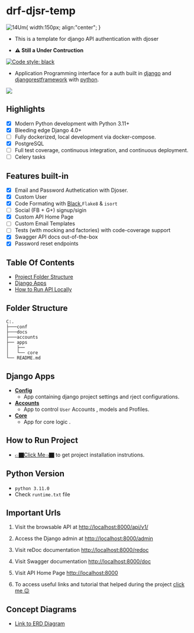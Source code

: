 ﻿# drf-djsr-temp
 
![14Um](https://user-images.githubusercontent.com/45392987/219878753-db6aa205-4c12-4940-bf64-2f0cf811118d.gif){
   width:150px;
   align:"center";
}

- This is a template for django API authentication with djoser

- __⚠️ Still a Under Contruction__

[![Code style: black](https://img.shields.io/badge/code%20style-black-000000.svg)](https://github.com/psf/black)

- Application Programming interface for a auth built in [django](https://docs.djangoproject.com/) and [djangorestframework](https://www.django-rest-framework.org/) with [python](https://www.python.org/).

![](https://img.shields.io/badge/python-3.11.0-red)

## Highlights

- [x] Modern Python development with Python 3.11+
- [x] Bleeding edge Django 4.0+
- [ ] Fully dockerized, local development via docker-compose.
- [x] PostgreSQL
- [ ] Full test coverage, continuous integration, and continuous deployment.
- [ ] Celery tasks

## Features built-in

- [x] Email and Password Authetication with Djoser.
- [x] Custom User
- [x] Code Formating with [Black](https://black.readthedocs.io/en/stable/),`Flake8` & `isort`
- [ ] Social (FB + G+) signup/sigin
- [x] Custom API Home Page
- [ ] Custom Email Templates
- [ ] Tests (with mocking and factories) with code-coverage support
- [x] Swagger API docs out-of-the-box
- [x] Password reset endpoints

## Table Of Contents

- [Project Folder Structure](#folder-structure)
- [Django Apps](#django-apps)
- [How to Run API Locally](./docs/installation.md)

## Folder Structure

```
C:.
├───conf
├───docs
├───accounts
├── apps
│   ├──
│   └── core
└── README.md
```

## Django Apps

- [**Config**](.conf/)
  - App containing django project settings and rject configurations.
- [**Accounts**](./accounts)
  - App to control `User` Accounts , models and Profiles.
- [**Core**](./apps/core/)
  - App for core logic .
  <!-- - [**Profiles**](./profiles/)
  - App for core logic in relation to freelancer and client profiles. -->

## How to Run Project

- [👉🏿Click Me👈🏿](./docs/installation.md) to get project installation instrutions.

## Python Version

- `python 3.11.0`
- Check `runtime.txt` file

## Important Urls

1. Visit the browsable API at [http://localhost:8000/api/v1/](http://localhost:8000/api/v1/)

2. Access the Django admin at [http://localhost:8000/admin](http://localhost:8000/admin/)

3. Visit reDoc documentation [http://localhost:8000/redoc](http://localhost:8000/redoc)

4. Visit Swagger documentation [http://localhost:8000/doc](http://localhost:8000/doc)

5. Visit API Home Page [http://localhost:8000](http://localhost:8000)

6. To access useful links and tutorial that helped during the project [click me 😉](./tut.md)

## Concept Diagrams

- [Link to ERD Diagram]()

<!-- &copy;Kolynzb -->
